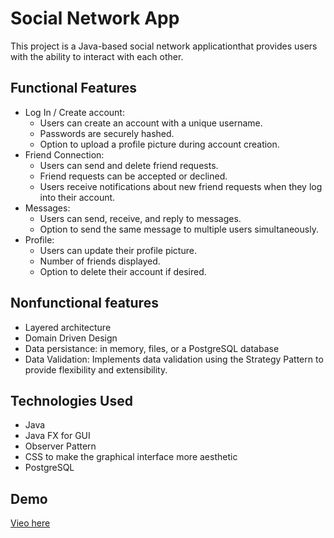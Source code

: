 # Social Network App

This project is a Java-based social network applicationthat provides users with the ability to interact with each other.

## Functional Features 
- Log In / Create account:  
    * Users can create an account with a unique username.
    * Passwords are securely hashed.
    * Option to upload a profile picture during account creation.
- Friend Connection:  
    * Users can send and delete friend requests.
    * Friend requests can be accepted or declined.
    * Users receive notifications about new friend requests when they log into their account.
- Messages:  
  * Users can send, receive, and reply to messages.
  * Option to send the same message to multiple users simultaneously.
- Profile:  
  * Users can update their profile picture.
  * Number of friends displayed.
  * Option to delete their account if desired.


## Nonfunctional features
- Layered architecture
- Domain Driven Design
- Data persistance:  in memory, files, or a PostgreSQL database 
- Data Validation: Implements data validation using the Strategy Pattern to provide flexibility and extensibility.


## Technologies Used
- Java
- Java FX for GUI
- Observer Pattern
- CSS to make the graphical interface more aesthetic
- PostgreSQL

## Demo 
[Vieo here](https://youtu.be/CBuPepYlfgk)
